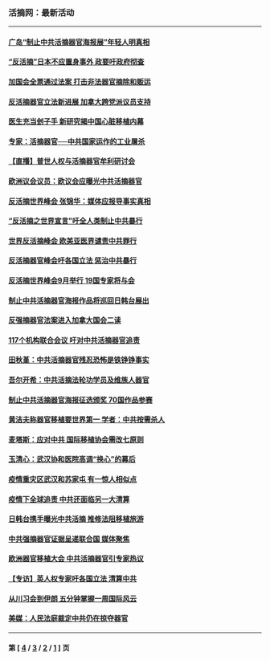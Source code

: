 ### 活摘网：最新活动
---
#### [广岛“制止中共活摘器官海报展”年轻人明真相](../../pages/nf5883/n14053657.md?10180430) 
#### [“反活摘”日本不应置身事外 政要吁政府彻查](../../pages/nf5883/n13971188.md?10180430) 
#### [加国会全票通过法案 打击非法器官摘除和贩运](../../pages/nf5883/n13884924.md?10180430) 
#### [反活摘器官立法新进展 加拿大跨党派议员支持](../../pages/nf5883/n13876061.md?10180430) 
#### [医生充当刽子手 新研究揭中国心脏移植内幕](../../pages/nf5883/n13772291.md?10180430) 
#### [专家：活摘器官──中共国家运作的工业屠杀](../../pages/nf5883/n13761178.md?10180430) 
#### [【直播】普世人权与活摘器官牟利研讨会](../../pages/nf5883/n13425146.md?10180430) 
#### [欧洲议会议员：欧议会应曝光中共活摘器官](../../pages/nf5883/n13336571.md?10180430) 
#### [反活摘世界峰会 张锦华：媒体应报导事实真相](../../pages/nf5883/n13278502.md?10180430) 
#### [“反活摘之世界宣言”吁全人类制止中共暴行](../../pages/nf5883/n13259730.md?10180430) 
#### [世界反活摘峰会 欧美亚医界谴责中共罪行](../../pages/nf5883/n13253550.md?10180430) 
#### [反活摘器官峰会吁各国立法 惩治中共暴行](../../pages/nf5883/n13245052.md?10180430) 
#### [反活摘世界峰会9月举行 19国专家将与会](../../pages/nf5883/n13201492.md?10180430) 
#### [制止中共活摘器官海报作品将巡回日韩台展出](../../pages/nf5883/n13177791.md?10180430) 
#### [反强摘器官法案进入加拿大国会二读](../../pages/nf5883/n13033450.md?10180430) 
#### [117个机构联合会议 吁对中共活摘器官追责](../../pages/nf5883/n12775087.md?10180430) 
#### [田秋堇：中共活摘器官残忍恐怖是铁铮铮事实](../../pages/nf5883/n12702148.md?10180430) 
#### [吾尔开希：中共活摘法轮功学员及维族人器官](../../pages/nf5883/n12693197.md?10180430) 
#### [制止中共活摘器官海报征选颁奖 70国作品参赛](../../pages/nf5883/n12692050.md?10180430) 
#### [黄洁夫称器官移植要世界第一 学者：中共按需杀人](../../pages/nf5883/n12572329.md?10180430) 
#### [麦塔斯：应对中共 国际移植协会需改七原则](../../pages/nf5883/n12514711.md?10180430) 
#### [玉清心：武汉协和医院高调“换心”的幕后](../../pages/nf5883/n12298730.md?10180430) 
#### [疫情重灾区武汉和苏家屯 有一惊人相似点](../../pages/nf5883/n12150824.md?10180430) 
#### [疫情下全球追责 中共还面临另一大清算](../../pages/nf5883/n12070397.md?10180430) 
#### [日韩台携手曝光中共活摘 推修法阻移植旅游](../../pages/nf5883/n11712046.md?10180430) 
#### [中共强摘器官证据呈递联合国 媒体聚焦](../../pages/nf5883/n11546426.md?10180430) 
#### [欧洲器官移植大会 中共活摘器官引专家热议](../../pages/nf5883/n11539095.md?10180430) 
#### [【专访】英人权专家吁各国立法 清算中共](../../pages/nf5883/n11367315.md?10180430) 
#### [从川习会到伊朗 五分钟掌握一周国际风云](../../pages/nf5883/n11338520.md?10180430) 
#### [美媒：人民法庭裁定中共仍在掠夺器官](../../pages/nf5883/n11334897.md?10180430) 

---
#### 第 [ [4](./4.md?10180430) / [3](./3.md?10180430) / [2](./2.md?10180430) / [1](./1.md?10180430) ] 页
